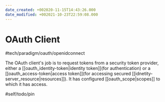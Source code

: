 ```yaml
---
date_created: +002020-11-15T14:43:26.000
date_modified: +002021-10-23T22:59:08.000
---
```


# OAuth Client

#tech/paradigm/oauth/openidconnect

The OAuth client's job is to request tokens from a security token provider, either a [[oauth_identity-token|identity token]](for authentication) or a [[oauth_access-token|access token]](for accessing secured [[idnetity-server_resource|resources]]). It has configured [[oauth_scope|scopes]] to which it has access.

#self/todo/pin
